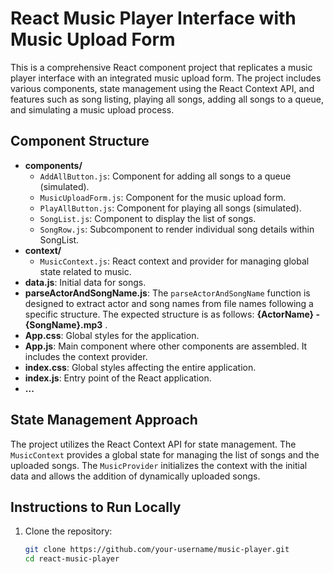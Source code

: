 # React Music Player Interface with Music Upload Form

This is a comprehensive React component project that replicates a music player interface with an integrated music upload form. The project includes various components, state management using the React Context API, and features such as song listing, playing all songs, adding all songs to a queue, and simulating a music upload process.

## Component Structure

- **components/**
  - `AddAllButton.js`: Component for adding all songs to a queue (simulated).
  - `MusicUploadForm.js`: Component for the music upload form.
  - `PlayAllButton.js`: Component for playing all songs (simulated).
  - `SongList.js`: Component to display the list of songs.
  - `SongRow.js`: Subcomponent to render individual song details within SongList.
- **context/**
  - `MusicContext.js`: React context and provider for managing global state related to music.
- **data.js**: Initial data for songs.
- **parseActorAndSongName.js**: The `parseActorAndSongName` function is designed to extract actor and song names from file names following a specific structure. The expected structure is as follows: **{ActorName} - {SongName}.mp3** .
- **App.css**: Global styles for the application.
- **App.js**: Main component where other components are assembled. It includes the context provider.
- **index.css**: Global styles affecting the entire application.
- **index.js**: Entry point of the React application.
- **...**

## State Management Approach

The project utilizes the React Context API for state management. The `MusicContext` provides a global state for managing the list of songs and the uploaded songs. The `MusicProvider` initializes the context with the initial data and allows the addition of dynamically uploaded songs.

## Instructions to Run Locally

1. Clone the repository:

   ```bash
   git clone https://github.com/your-username/music-player.git
   cd react-music-player
   ```
